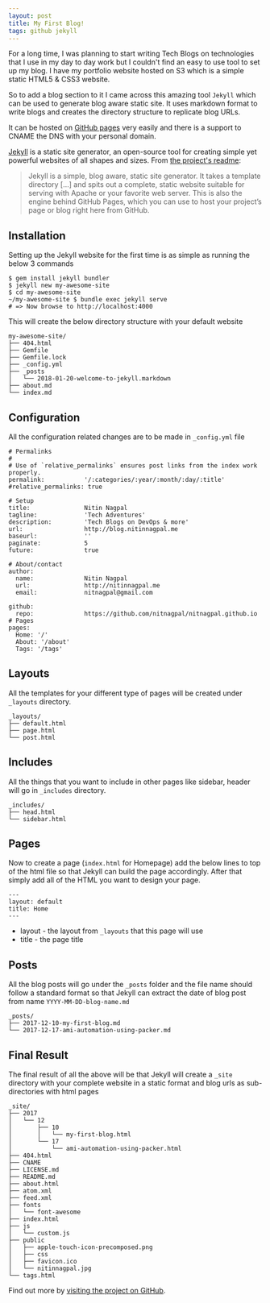 ```yaml
---
layout: post
title: My First Blog!
tags: github jekyll
---
```


For a long time, I was planning to start writing Tech Blogs on technologies that I use in my day to day work but I couldn't find an easy to use tool to set up my blog. I have my portfolio website hosted on S3 which is a simple static HTML5 & CSS3 website.

So to add a blog section to it I came across this amazing tool `Jekyll` which can be used to generate blog aware static site. It uses markdown format to write blogs and creates the directory structure to replicate blog URLs.

It can be hosted on [GitHub pages](https://pages.github.com/) very easily and there is a support to CNAME the DNS with your personal domain.

[Jekyll](http://jekyllrb.com) is a static site generator, an open-source tool for creating simple yet powerful websites of all shapes and sizes. From [the project's readme](https://github.com/mojombo/jekyll/blob/master/README.markdown):

  > Jekyll is a simple, blog aware, static site generator. It takes a template directory [...] and spits out a complete, static website suitable for serving with Apache or your favorite web server. This is also the engine behind GitHub Pages, which you can use to host your project’s page or blog right here from GitHub.

## Installation

Setting up the Jekyll website for the first time is as simple as running the below 3 commands

```
$ gem install jekyll bundler
$ jekyll new my-awesome-site
$ cd my-awesome-site
~/my-awesome-site $ bundle exec jekyll serve
# => Now browse to http://localhost:4000
```
This will create the below directory structure with your default website
```
my-awesome-site/
├── 404.html
├── Gemfile
├── Gemfile.lock
├── _config.yml
├── _posts
│   └── 2018-01-20-welcome-to-jekyll.markdown
├── about.md
└── index.md
```
## Configuration

All the configuration related changes are to be made in `_config.yml` file

```
# Permalinks
#
# Use of `relative_permalinks` ensures post links from the index work properly.
permalink:           '/:categories/:year/:month/:day/:title'
#relative_permalinks: true

# Setup
title:               Nitin Nagpal
tagline:             'Tech Adventures'
description:         'Tech Blogs on DevOps & more'
url:                 http://blog.nitinnagpal.me
baseurl:             ''
paginate:            5
future:              true

# About/contact
author:
  name:              Nitin Nagpal
  url:               http://nitinnagpal.me
  email:             nitnagpal@gmail.com

github:
  repo:              https://github.com/nitnagpal/nitnagpal.github.io
# Pages
pages:
  Home: '/'
  About: '/about'
  Tags: '/tags'
```
## Layouts
All the templates for your different type of pages will be created under `_layouts` directory.

```
_layouts/
├── default.html
├── page.html
└── post.html
```

## Includes
All the things that you want to include in other pages like sidebar, header will go in `_includes` directory.
```
_includes/
├── head.html
└── sidebar.html
```

## Pages
Now to create a page (`index.html` for Homepage) add the below lines to top of the html file so that Jekyll can build the page accordingly. After that simply add all of the HTML you want to design your page.

```
---
layout: default
title: Home
---
```
* layout - the layout from `_layouts` that this page will use
* title - the page title

## Posts
All the blog posts will go under the `_posts` folder and the file name should follow a standard format so that Jekyll can extract the date of blog post from name `YYYY-MM-DD-blog-name.md`

```
_posts/
├── 2017-12-10-my-first-blog.md
└── 2017-12-17-ami-automation-using-packer.md
```

## Final Result
The final result of all the above will be that Jekyll will create a `_site` directory with your complete website in a static format and blog urls as sub-directories with html pages

```
_site/
├── 2017
│   └── 12
│       ├── 10
│       │   └── my-first-blog.html
│       └── 17
│           └── ami-automation-using-packer.html
├── 404.html
├── CNAME
├── LICENSE.md
├── README.md
├── about.html
├── atom.xml
├── feed.xml
├── fonts
│   └── font-awesome
├── index.html
├── js
│   └── custom.js
├── public
│   ├── apple-touch-icon-precomposed.png
│   ├── css
│   ├── favicon.ico
│   └── nitinnagpal.jpg
└── tags.html
```
Find out more by [visiting the project on GitHub](https://github.com/mojombo/jekyll).
